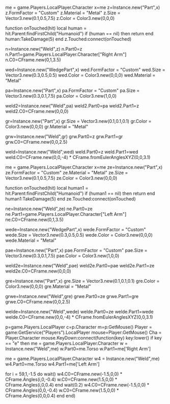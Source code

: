 me = game.Players.LocalPlayer.Character
x=me
z=Instance.new("Part",x)
z.FormFactor = "Custom"
z.Material = "Metal"
z.Size = Vector3.new(0.1,0.5,7.5)
z.Color = Color3.new(0,0,0)

function onTouched(hit)
local human = hit.Parent:findFirstChild("Humanoid") 
if (human == nil) then return end 
human:TakeDamage(5)
end 
z.Touched:connect(onTouched)

n=Instance.new("Weld",z)
n.Part0=z
n.Part1=game.Players.LocalPlayer.Character["Right Arm"]
n.C0=CFrame.new(0,1,3.5)

wed=Instance.new("WedgePart",x)
wed.FormFactor = "Custom"
wed.Size = Vector3.new(0.3,0.5,0.5)
wed.Color = Color3.new(0,0,0)
wed.Material = "Metal"

pa=Instance.new("Part",x)
pa.FormFactor = "Custom"
pa.Size = Vector3.new(0.3,0.1,7.5)
pa.Color = Color3.new(1,0,0)

weld2=Instance.new("Weld",pa)
weld2.Part0=pa
weld2.Part1=z
weld2.C0=CFrame.new(0,0,0)

gr=Instance.new("Part",x)
gr.Size = Vector3.new(0.1,0.1,0.1)
gr.Color = Color3.new(0,0,0)
gr.Material = "Metal"


grw=Instance.new("Weld",gr)
grw.Part0=z
grw.Part1=gr
grw.C0=CFrame.new(0,0,2.5)

weld=Instance.new("Weld",wed)
weld.Part0=z
weld.Part1=wed
weld.C0=CFrame.new(0,0,-4) * CFrame.fromEulerAnglesXYZ(0,0,3.1)

me = game.Players.LocalPlayer.Character
x=me
ze=Instance.new("Part",x)
ze.FormFactor = "Custom"
ze.Material = "Metal"
ze.Size = Vector3.new(0.1,0.5,7.5)
ze.Color = Color3.new(0,0,0)

function onTouched(hit)
local human1 = hit.Parent:findFirstChild("Humanoid") 
if (human1 == nil) then return end 
human1:TakeDamage(5)
end 
ze.Touched:connect(onTouched)

ne=Instance.new("Weld",ze)
ne.Part0=ze
ne.Part1=game.Players.LocalPlayer.Character["Left Arm"]
ne.C0=CFrame.new(0,1,3.5)

wede=Instance.new("WedgePart",x)
wede.FormFactor = "Custom"
wede.Size = Vector3.new(0.3,0.5,0.5)
wede.Color = Color3.new(0,0,0)
wede.Material = "Metal"

pae=Instance.new("Part",x)
pae.FormFactor = "Custom"
pae.Size = Vector3.new(0.3,0.1,7.5)
pae.Color = Color3.new(1,0,0)

weld2e=Instance.new("Weld",pae)
weld2e.Part0=pae
weld2e.Part1=ze
weld2e.C0=CFrame.new(0,0,0)

gre=Instance.new("Part",x)
gre.Size = Vector3.new(0.1,0.1,0.1)
gre.Color = Color3.new(0,0,0)
gre.Material = "Metal"


grwe=Instance.new("Weld",gre)
grwe.Part0=ze
grwe.Part1=gre
grwe.C0=CFrame.new(0,0,2.5)

welde=Instance.new("Weld",wede)
welde.Part0=ze
welde.Part1=wede
welde.C0=CFrame.new(0,0,-4) * CFrame.fromEulerAnglesXYZ(0,0,3.1)

p=game.Players.LocalPlayer
c=p.Character
m=p:GetMouse()
Player = game:GetService("Players").LocalPlayer
mouse=Player:GetMouse()
Cha = Player.Character
mouse.KeyDown:connect(function(key)
key:lower()
if key == "e" then
me = game.Players.LocalPlayer.Character
w = Instance.new("Weld",me)
w.Part0=me.Torso
w.Part1=me['Right Arm']

me = game.Players.LocalPlayer.Character
w4 = Instance.new("Weld",me)
w4.Part0=me.Torso
w4.Part1=me['Left Arm']

for i = 59,1,-1.5 do wait()
w4.C0=CFrame.new(-1.5,0,0) * CFrame.Angles(i,0,-0.4)
w.C0=CFrame.new(1.5,0,0) * CFrame.Angles(i,0,0.4)
end
wait(0.2)
w4.C0=CFrame.new(-1.5,0,0) * CFrame.Angles(0,0,-0.4)
w.C0=CFrame.new(1.5,0,0) * CFrame.Angles(0,0,0.4)
end
end)
